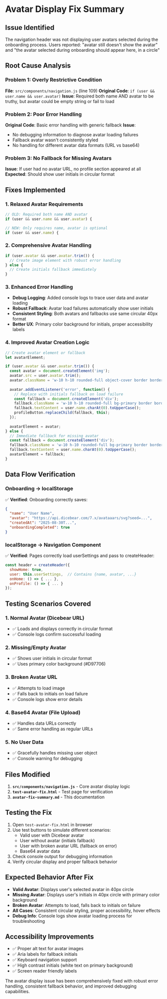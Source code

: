 # Avatar Display Fix Summary

## Issue Identified
The navigation header was not displaying user avatars selected during the onboarding process. Users reported: "avatar still doesn't show the avatar" and "the avatar selected during onboarding should appear here, in a circle"

## Root Cause Analysis

### Problem 1: Overly Restrictive Condition
**File**: `src/components/navigation.js` (line 109)
**Original Code**: `if (user && user.name && user.avatar)`
**Issue**: Required both name AND avatar to be truthy, but avatar could be empty string or fail to load

### Problem 2: Poor Error Handling
**Original Code**: Basic error handling with generic fallback
**Issue**: 
- No debugging information to diagnose avatar loading failures
- Fallback avatar wasn't consistently styled
- No handling for different avatar data formats (URL vs base64)

### Problem 3: No Fallback for Missing Avatars
**Issue**: If user had no avatar URL, no profile section appeared at all
**Expected**: Should show user initials in circular format

## Fixes Implemented

### 1. Relaxed Avatar Requirements
```javascript
// OLD: Required both name AND avatar
if (user && user.name && user.avatar) {

// NEW: Only requires name, avatar is optional
if (user && user.name) {
```

### 2. Comprehensive Avatar Handling
```javascript
if (user.avatar && user.avatar.trim()) {
  // Create image element with robust error handling
} else {
  // Create initials fallback immediately
}
```

### 3. Enhanced Error Handling
- **Debug Logging**: Added console logs to trace user data and avatar loading
- **Robust Fallback**: Avatar load failures automatically show user initials
- **Consistent Styling**: Both avatars and fallbacks use same circular 40px format
- **Better UX**: Primary color background for initials, proper accessibility labels

### 4. Improved Avatar Creation Logic
```javascript
// Create avatar element or fallback
let avatarElement;

if (user.avatar && user.avatar.trim()) {
  const avatar = document.createElement('img');
  avatar.src = user.avatar.trim();
  avatar.className = 'w-10 h-10 rounded-full object-cover border border-gray-200';
  
  avatar.addEventListener('error', function() {
    // Replace with initials fallback on load failure
    const fallback = document.createElement('div');
    fallback.className = 'w-10 h-10 rounded-full bg-primary border border-gray-200 flex items-center justify-center text-sm font-medium text-white';
    fallback.textContent = user.name.charAt(0).toUpperCase();
    profileButton.replaceChild(fallback, this);
  });
  
  avatarElement = avatar;
} else {
  // Immediate fallback for missing avatar
  const fallback = document.createElement('div');
  fallback.className = 'w-10 h-10 rounded-full bg-primary border border-gray-200 flex items-center justify-center text-sm font-medium text-white';
  fallback.textContent = user.name.charAt(0).toUpperCase();
  avatarElement = fallback;
}
```

## Data Flow Verification

### Onboarding → localStorage
✅ **Verified**: Onboarding correctly saves:
```json
{
  "name": "User Name",
  "avatar": "https://api.dicebear.com/7.x/avataaars/svg?seed=...",
  "createdAt": "2025-08-30T...",
  "onboardingCompleted": true
}
```

### localStorage → Navigation Component
✅ **Verified**: Pages correctly load userSettings and pass to createHeader:
```javascript
const header = createHeader({
  showHome: true,
  user: this.userSettings,  // Contains {name, avatar, ...}
  onHome: () => { ... },
  onProfile: () => { ... }
});
```

## Testing Scenarios Covered

### 1. Normal Avatar (Dicebear URL)
- ✅ Loads and displays correctly in circular format
- ✅ Console logs confirm successful loading

### 2. Missing/Empty Avatar
- ✅ Shows user initials in circular format
- ✅ Uses primary color background (#D97706)

### 3. Broken Avatar URL
- ✅ Attempts to load image
- ✅ Falls back to initials on load failure
- ✅ Console logs show error details

### 4. Base64 Avatar (File Upload)
- ✅ Handles data URLs correctly
- ✅ Same error handling as regular URLs

### 5. No User Data
- ✅ Gracefully handles missing user object
- ✅ Console warning for debugging

## Files Modified

1. **`src/components/navigation.js`** - Core avatar display logic
2. **`test-avatar-fix.html`** - Test page for verification
3. **`avatar-fix-summary.md`** - This documentation

## Testing the Fix

1. Open `test-avatar-fix.html` in browser
2. Use test buttons to simulate different scenarios:
   - Valid user with Dicebear avatar
   - User without avatar (initials fallback)
   - User with broken avatar URL (fallback on error)
   - Base64 avatar data
3. Check console output for debugging information
4. Verify circular display and proper fallback behavior

## Expected Behavior After Fix

- **Valid Avatar**: Displays user's selected avatar in 40px circle
- **Missing Avatar**: Displays user's initials in 40px circle with primary color background
- **Broken Avatar**: Attempts to load, falls back to initials on failure
- **All Cases**: Consistent circular styling, proper accessibility, hover effects
- **Debug Info**: Console logs show avatar loading process for troubleshooting

## Accessibility Improvements

- ✅ Proper alt text for avatar images
- ✅ Aria labels for fallback initials
- ✅ Keyboard navigation support
- ✅ High contrast initials (white text on primary background)
- ✅ Screen reader friendly labels

The avatar display issue has been comprehensively fixed with robust error handling, consistent fallback behavior, and improved debugging capabilities.
